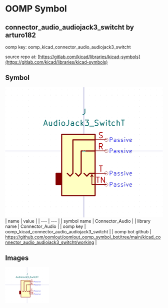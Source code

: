 # OOMP Symbol  
## connector_audio_audiojack3_switcht  by arturo182  
  
oomp key: oomp_kicad_connector_audio_audiojack3_switcht  
  
source repo at: [https://gitlab.com/kicad/libraries/kicad-symbols](https://gitlab.com/kicad/libraries/kicad-symbols)  
## Symbol  
  
[![working.png](working_600.png)](working.png)  
| name | value | 
| --- | --- | 
| symbol name | Connector_Audio | 
| library name | Connector_Audio | 
| oomp key | oomp_kicad_connector_audio_audiojack3_switcht | 
| oomp bot github | https://github.com/oomlout/oomlout_oomp_symbol_bot/tree/main/kicad_connector_audio_audiojack3_switcht/working | 
## Images  
  
[![working.png](working_140.png)](working.png)  
